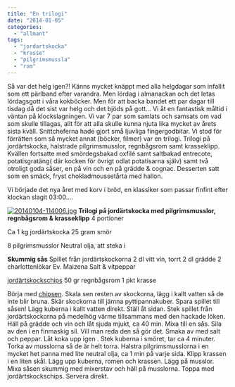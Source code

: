 ```yaml
---
title: "En trilogi"
date: "2014-01-05"
categories: 
  - "allmant"
tags: 
  - "jordartskocka"
  - "krasse"
  - "pilgrimsmussla"
  - "rom"
---
```


Så var det helg igen?! Känns mycket knäppt med alla helgdagar som infallit som ett pärlband efter varandra. Men lördag i almanackan och det letas lördagsgott i våra kokböcker. Men för att backa bandet ett par dagar till tisdag då det sist var helg och det bjöds på gott... Vi åt en fantastisk måltid i väntan på klockslagningen. Vi var 7 par som samlats och samsats om vad som skulle tillagas, allt för att alla skulle kunna njuta lika mycket av årets sista kväll. Snittcheferna hade gjort små ljuvliga fingergodbitar. Vi stod för förrätten som så mycket annat (böcker, filmer) var en trilogi. Trilogi på jordärtskocka, halstrade pilgrimsmusslor, regnbågsrom samt krasseklipp. Kvällen fortsatte med smördegsbakad oxfilé samt saltbakad entrecote, potatisgratäng( där kocken för övrigt odlat potatisarna själv) samt två otroligt goda såser, en på vin och en på grädde & cognac. Desserten satt som en smäck, fryst chokladmoussetårta med hallon.

Vi började det nya året med korv i bröd, en klassiker som passar finfint efter klockan slagit 03:00....  
  
[![20140104-114006.jpg](images/20140104-114006.jpg)](http://import.local/wp-content/uploads/2014/01/20140104-114006.jpg) **Trilogi på jordärtskocka med pilgrimsmusslor, regnbågsrom & krasseklipp** 4 portioner

Ca 1 kg jordärtskocka 25 gram smör

8 pilgrimsmusslor Neutral olja, att steka i

**Skummig sås** Spillet från jordärtskockorna 2 dl vitt vin, torrt 2 dl grädde 2 charlottenlökar Ev. Maizena Salt & vitpeppar

[jordärtskockschips](http://import.local/2012/12/29/bubblande-nyarslofte/) 50 gr regnbågsrom 1 pkt krasse

Börja med [chipsen](http://import.local/2012/12/29/bubblande-nyarslofte/). Skala sen resten av skockorna, lägg i kallt vatten så de inte blir bruna. Skär skockorna till jämna pyttipannakuber. Spara spillet till såsen! Lägg kuberna i kallt vatten direkt. Ställ åt sidan. Stek spillet från jordärtskockorna på medelhög värme tillsammans med den hackade löken. Häll på grädde och vin och låt sjuda mjukt, ca 40 min. Mixa till en sås. Sila av den i en finmaskig sil. Vill man reda den så gör det. Smaka av med salt och peppar. Låt koka upp igen . Stek kuberna i smöret, tar ca 4 minuter. Torka av musslorna så de är helt torra. Halstra pilgrimsmusslorna i en mycket het panna med lite neutral olja, ca 1 min på varje sida. Klipp krassen i en liten skål. Lägg upp kuberna, romen och krassen. Lägg på musslor. Mixa såsen skummig med mixerstav och häll på musslorna. Toppa med jordärtskockschips. Servera direkt.
